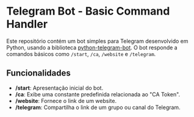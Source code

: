 # Telegram Bot - Basic Command Handler

Este repositório contém um bot simples para Telegram desenvolvido em Python, usando a biblioteca [python-telegram-bot](https://github.com/python-telegram-bot/python-telegram-bot). O bot responde a comandos básicos como `/start`, `/ca`, `/website` e `/telegram`.

## Funcionalidades

- **/start**: Apresentação inicial do bot.
- **/ca**: Exibe uma constante predefinida relacionada ao "CA Token".
- **/website**: Fornece o link de um website.
- **/telegram**: Compartilha o link de um grupo ou canal do Telegram.

